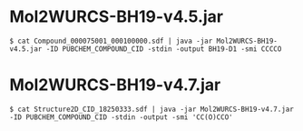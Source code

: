 # Mol2WURCS-BH19-v4.5.jar
`
$ cat Compound_000075001_000100000.sdf | java -jar Mol2WURCS-BH19-v4.5.jar -ID PUBCHEM_COMPOUND_CID -stdin -output BH19-D1 -smi CCCCO
`

# Mol2WURCS-BH19-v4.7.jar
`
$ cat Structure2D_CID_18250333.sdf | java -jar Mol2WURCS-BH19-v4.7.jar -ID PUBCHEM_COMPOUND_CID -stdin -output -smi 'CC(O)CCO'
`

